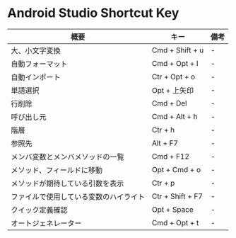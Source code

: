 # Android Studio Shortcut Key

| 概要            | キー           | 備考           |
| ------------- |-------------|-------------|
| 大、小文字変換 | Cmd + Shift + u |-| 
| 自動フォーマット | Cmd + Opt + l |-| 
| 自動インポート | Ctr + Opt + o |-| 
| 単語選択 | Opt + 上矢印 |-| 
| 行削除 | Cmd + Del |-| 
| 呼び出し元 | Cmd + Alt + h |-| 
| 階層 | Ctr + h |-| 
| 参照先 | Alt + F7 |-| 
| メンバ変数とメンバメソッドの一覧 | Cmd + F12 |-| 
| メソッド、フィールドに移動 | Opt + Cmd + o |-| 
| メソッドが期待している引数を表示 | Ctr + p |-| 
| ファイルで使用している変数のハイライト | Ctr + Shift + F7 |-| 
| クイック定義確認 | Opt + Space |-| 
| オートジェネレーター | Cmd + Opt + t |-| 

